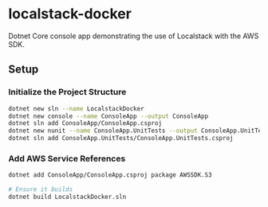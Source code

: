 # localstack-docker

Dotnet Core console app demonstrating the use of Localstack with the AWS SDK.

## Setup

### Initialize the Project Structure

```sh
dotnet new sln --name LocalstackDocker
dotnet new console --name ConsoleApp --output ConsoleApp
dotnet sln add ConsoleApp/ConsoleApp.csproj
dotnet new nunit --name ConsoleApp.UnitTests --output ConsoleApp.UnitTests
dotnet sln add ConsoleApp.UnitTests/ConsoleApp.UnitTests.csproj
```

### Add AWS Service References

```sh
dotnet add ConsoleApp/ConsoleApp.csproj package AWSSDK.S3

# Ensure it builds
dotnet build LocalstackDocker.sln
```